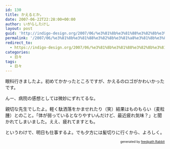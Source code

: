 ```yaml
---
id: 130
title: かえるとか。
date: 2007-06-22T22:28:00+00:00
author: いがらしたけし
layout: post
guid: 'http://indigo-design.org/2007/06/%e3%81%8b%e3%81%88%e3%82%8b%e3%81%a8%e3%81%8b%e3%80%82/'
permalink: '/2007/06/%e3%81%8b%e3%81%88%e3%82%8b%e3%81%a8%e3%81%8b%e3%80%82/'
redirect_to:
  - https://indigo-design.org/2007/06/%e3%81%8b%e3%81%88%e3%82%8b%e3%81%a8%e3%81%8b%e3%80%82/
categories:
  - 日々
tags:
  - 日々
---
```

<p>眼科行きましたよ。初めてかかったところですが、かえるのロゴがかわいかったです。</p><p>んー、病院の感想としては微妙にずれてるな。</p><p>親切な先生でしたよ。軽く駄洒落をかませれたり（笑）結果はものもらい（麦粒腫）とのこと。「体が弱っているとなりやすいんだけど、最近疲れ気味？」と聞かれてしまいました。ええ、疲れてますとも。</p><p>というわけで、明日も仕事するよ。でも夕方には髪切りに行くから、よろしく。</p><!--feedpath info start--><div style="text-align: right;font-size: 10px">&nbsp;&nbsp;<span>generated by <a href="http://feedpath.jp" title="feedpath Rabbit" target="_blank">feedpath Rabbit</a></span></div><!--feedpath info end-->